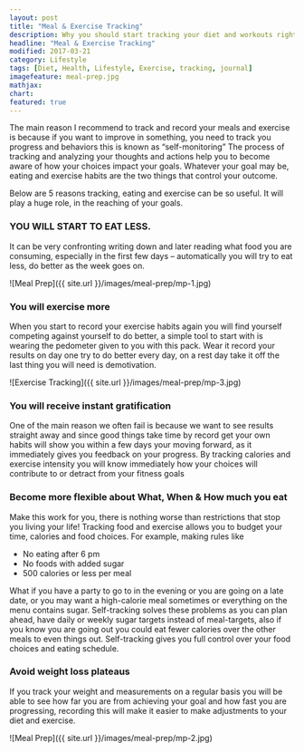 ```yaml
---
layout: post
title: "Meal & Exercise Tracking"
description: Why you should start tracking your diet and workouts right now!
headline: "Meal & Exercise Tracking"
modified: 2017-03-21
category: Lifestyle
tags: [Diet, Health, Lifestyle, Exercise, tracking, journal]
imagefeature: meal-prep.jpg
mathjax: 
chart:
featured: true
---
```


<style>



</style>

The main reason I recommend to track and record your meals and exercise is because if you want to improve in something, you need to track you progress and behaviors this is known as “self-monitoring” The process of tracking and analyzing your thoughts and actions help you to become aware of how your choices impact your goals.
Whatever your goal may be, eating and exercise habits are the two things that control your outcome.

Below are 5 reasons tracking, eating and exercise can be so useful. It will play a huge role, in the reaching of your goals.

### YOU WILL START TO EAT LESS.
 
It can be very confronting writing down and later reading what food you are consuming, especially in the first few days – automatically you will try to eat less, do better as the week goes on.

![Meal Prep]({{ site.url }}/images/meal-prep/mp-1.jpg)
    
### You will exercise more
When you start to record your exercise habits again you will find yourself competing against yourself to do better, a simple tool to start with is wearing the pedometer given to you with this pack.
Wear it record your results on day one try to do better every day, on a rest day take it off the last thing you will need is demotivation.

![Exercise Tracking]({{ site.url }}/images/meal-prep/mp-3.jpg)
    
### You will receive instant gratification 
One of the main reason we often fail is because we want to see results straight away and since good things take time by record get your own habits will show you within a few days your moving forward, as it immediately gives you feedback on your progress. By tracking calories and exercise intensity you will know immediately how your choices will contribute to or detract from your fitness goals
  
### Become more flexible about What, When & How much you eat
Make this work for you, there is nothing worse than restrictions that stop you living your life! Tracking food and exercise allows you to budget your time, calories and food choices. 
For example, making rules like
+   No eating after 6 pm
+   No foods with added sugar
+   500 calories or less per meal

What if you have a party to go to in the evening or you are going on a late date, or you may want a high-calorie meal sometimes or everything on the menu contains sugar.
Self-tracking solves these problems as you can plan ahead, have daily or weekly sugar targets instead of meal-targets, also if you know you are going out you could eat fewer calories over the other meals to even things out. Self-tracking gives you full control over your food choices and eating schedule.

### Avoid weight loss plateaus
If you track your weight and measurements on a regular basis you will be able to see how far you are from achieving your goal and how fast you are
 progressing, recording this will make it easier to make adjustments to your diet and exercise.

![Meal Prep]({{ site.url }}/images/meal-prep/mp-2.jpg)